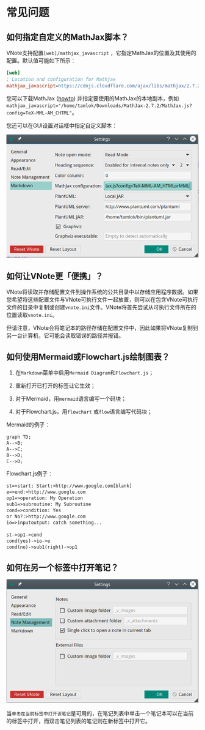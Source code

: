 # 常见问题

## 如何指定自定义的MathJax脚本？

VNote支持配置`[web]/mathjax_javascript` ，它指定MathJax的位置及其使用的配置。默认值可能如下所示：

```ini
[web]
; Location and configuration for Mathjax
mathjax_javascript=https://cdnjs.cloudflare.com/ajax/libs/mathjax/2.7.2/MathJax.js?config=TeX-MML-AM_CHTML
```
您可以下载MathJax ([howto](http://docs.mathjax.org/en/latest/installation.html)) 并指定要使用的MathJax的本地副本，例如`mathjax_javascript="/home/tamlok/Downloads/MathJax-2.7.2/MathJax.js?config=TeX-MML-AM_CHTML"`。

您还可以在GUI设置对话框中指定自定义脚本：

![Customize MathJax Script](_v_images/_customizem_1526304904_1519292127.png)

 

## 如何让VNote更「便携」？

VNote将读取并存储配置文件到操作系统的公共目录中以存储应用程序数据。如果您希望将这些配置文件与VNote可执行文件一起放置，则可以在包含VNote可执行文件的目录中复制或创建`vnote.ini`文件。VNote将首先尝试从可执行文件所在的位置读取`vnote.ini`。

但请注意，VNote会将笔记本的路径存储在配置文件中，因此如果将VNote复制到另一台计算机，它可能会读取错误的路径并报错。

## 如何使用Mermaid或Flowchart.js绘制图表？

1. 在`Markdown`菜单中启用`Mermaid Diagram`和`Flowchart.js`；
2. 重新打开已打开的标签让它生效；

3. 对于Mermaid，用`mermaid`语言编写一个码块；
4. 对于Flowchart.js，用`flowchart` 或`flow`语言编写代码块；

Mermaid的例子：

```mermaid
graph TD;
A-->B;
A-->C;
B-->D;
C-->D;
```
Flowchart.js例子：

```flowchart
st=>start: Start:>http://www.google.com[blank]
e=>end:>http://www.google.com
op1=>operation: My Operation
sub1=>subroutine: My Subroutine
cond=>condition: Yes
or No?:>http://www.google.com
io=>inputoutput: catch something...

st->op1->cond
cond(yes)->io->e
cond(no)->sub1(right)->op1
```
## 如何在另一个标签中打开笔记？

![](_v_images/_1526306088_1492754452.png)

 

当`单击在当前标签中打开该笔记`是可用的，在笔记列表中单击一个笔记本可以在当前的标签中打开，而双击笔记列表的笔记则在新标签中打开它。
